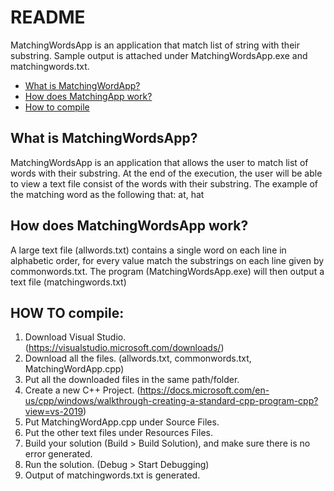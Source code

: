 # README

MatchingWordsApp is an application that match list of string with their substring.
Sample output is attached under MatchingWordsApp.exe and matchingwords.txt.

- [What is MatchingWordApp?](#what-is-matchingApp)
- [How does MatchingApp work?](#how-does-it)
- [How to compile](#how-to-compile)

## What is MatchingWordsApp?

MatchingWordsApp is an application that allows the user to match list of words with their substring.
At the end of the execution, the user will be able to view a text file consist of the words with their substring.
The example of the matching word as the following
that: at, hat

## How does MatchingWordsApp work?

A large text file (allwords.txt) contains a single word on each line in alphabetic order, for every value match the substrings on each line given by commonwords.txt. The program (MatchingWordsApp.exe) will then output a text file (matchingwords.txt)


## HOW TO compile:

1. Download Visual Studio. (https://visualstudio.microsoft.com/downloads/)
1. Download all the files. (allwords.txt, commonwords.txt, MatchingWordApp.cpp)
1. Put all the downloaded files in the same path/folder.
1. Create a new C++ Project. (https://docs.microsoft.com/en-us/cpp/windows/walkthrough-creating-a-standard-cpp-program-cpp?view=vs-2019)
1. Put MatchingWordApp.cpp under Source Files.
1. Put the other text files under Resources Files.
1. Build your solution (Build > Build Solution), and make sure there is no error generated.
1. Run the solution. (Debug > Start Debugging)
1. Output of matchingwords.txt is generated.
